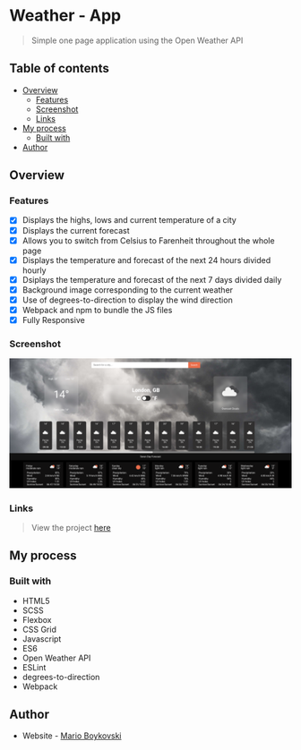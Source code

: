 # Weather - App

> Simple one page application using the Open Weather API

## Table of contents

- [Overview](#overview)
  - [Features](#features)
  - [Screenshot](#screenshot)
  - [Links](#links)
- [My process](#my-process)
  - [Built with](#built-with)
- [Author](#author)

## Overview

### Features

- [x] Displays the highs, lows and current temperature of a city
- [x] Displays the current forecast
- [x] Allows you to switch from Celsius to Farenheit throughout the whole page
- [x] Displays the temperature and forecast of the next 24 hours divided hourly
- [x] Dsiplays the temperature and forecast of the next 7 days divided daily
- [x] Background image corresponding to the current weather
- [x] Use of degrees-to-direction to display the wind direction
- [x] Webpack and npm to bundle the JS files
- [x] Fully Responsive

### Screenshot

![](./src/assets/images/websitepage.png)

### Links

> View the project [here](https://funkosaur.github.io/Funtasktick/)

## My process

### Built with

- HTML5
- SCSS
- Flexbox
- CSS Grid
- Javascript
- ES6
- Open Weather API
- ESLint
- degrees-to-direction
- Webpack

## Author

- Website - [Mario Boykovski](https://github.com/funkosaur)
